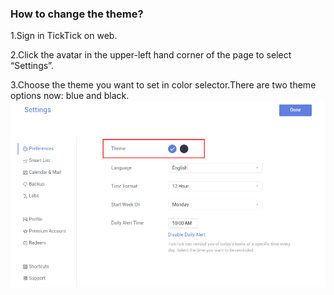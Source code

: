 ### How to change the theme?

1.Sign in TickTick on web.

2.Click the avatar in the upper-left hand corner of the page to select “Settings”.

3.Choose the theme you want to set in color selector.There are two theme options now: blue and black.
![](changetheme.png)
